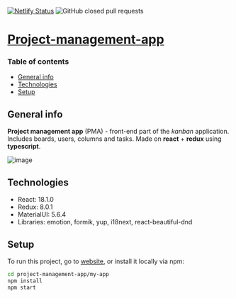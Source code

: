 [![Netlify Status](https://api.netlify.com/api/v1/badges/32fc8a0d-b71a-457b-aa93-c207329767ea/deploy-status)](https://app.netlify.com/sites/pma-app/deploys) ![GitHub closed pull requests](https://img.shields.io/github/issues-pr-closed/timursk/project-management-app)
# [Project-management-app](https://pma-app.netlify.app/)

### Table of contents
- [General info](#general-info)
- [Technologies](#technologies)
- [Setup](#setup)

## General info
**Project management app** (PMA) - front-end part of the *kanban* application. Includes boards, users, columns and tasks. Made on **react** + **redux** using **typescript**.

![image](https://user-images.githubusercontent.com/86415266/181121448-794e12e6-4b0a-4318-9809-f9176cc5394f.png)

## Technologies
* React: 18.1.0
* Redux: 8.0.1
* MaterialUI: 5.6.4
* Libraries: emotion, formik, yup, i18next, react-beautiful-dnd
	
## Setup
To run this project, go to [website](https://pma-app.netlify.app/), or install it locally via npm:
```sh
cd project-management-app/my-app
npm install
npm start
```
